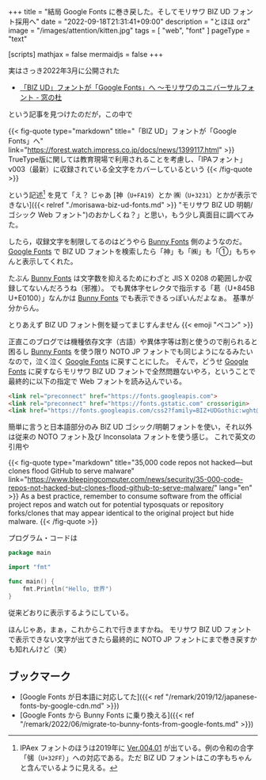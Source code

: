 +++
title = "結局 Google Fonts に巻き戻した。そしてモリサワ BIZ UD フォント採用へ"
date =  "2022-09-18T21:31:41+09:00"
description = "とほほ orz"
image = "/images/attention/kitten.jpg"
tags = [ "web", "font" ]
pageType = "text"

[scripts]
  mathjax = false
  mermaidjs = false
+++

実はさっき2022年3月に公開された

- [「BIZ UD」フォントが「Google Fonts」へ ～モリサワのユニバーサルフォント - 窓の杜](https://forest.watch.impress.co.jp/docs/news/1399117.html)

という記事を見つけたのだが，この中で

{{< fig-quote type="markdown" title="「BIZ UD」フォントが「Google Fonts」へ" link="https://forest.watch.impress.co.jp/docs/news/1399117.html" >}}
TrueType版に関しては教育現場で利用されることを考慮し、「IPAフォント」v003（最新）に収録されている全文字をカバーしているという
{{< /fig-quote >}}

という記述[^ipa1] を見て「え？ じゃあ [神（`U+FA19`）とか ㈱（`U+3231`）とかが表示できない]({{< relref "./morisawa-biz-ud-fonts.md" >}} "モリサワ BIZ UD 明朝/ゴシック Web フォント")のおかしくね？」と思い，もう少し真面目に調べてみた。

[^ipa1]: IPAex フォントのほうは2019年に [Ver.004.01](https://moji.or.jp/ipafont/releasenote00401/ "IPAexリリースノート Ver.004.01 | 一般社団法人 文字情報技術促進協議会") が出ている。例の令和の合字「&#x32FF;（`U+32FF`）」への対応である。ただ BIZ UD フォントはこの字もちゃんと含んでいるように見える。

したら，収録文字を制限してるのはどうやら [Bunny Fonts] 側のようなのだ。
[Google Fonts] で BIZ UD フォントを検索したら「神」も「㈱」も「①」もちゃんと表示してくれた。

たぶん [Bunny Fonts] は文字数を抑えるためにわざと JIS X 0208 の範囲しか収録してないんだろうね（邪推）。
でも異体字セレクタで指示する「&#x845B;&#xE0100;（U+845B U+E0100）」なんかは [Bunny Fonts] でも表示できるっぽいんだよなぁ。
基準が分からん。

とりあえず BIZ UD フォント側を疑ってまじすんません {{< emoji "ペコン" >}}

正直このブログでは機種依存文字（古語）や異体字等は割と使うので削られると困るし [Bunny Fonts] を使う限り NOTO JP フォントでも同じようになるみたいなので，泣く泣く [Google Fonts] に戻すことにした。
そんで，どうせ [Google Fonts] に戻すならモリサワ BIZ UD フォントで全然問題ないやろ，ということで最終的に以下の指定で Web フォントを読み込んでいる。

```html
<link rel="preconnect" href="https://fonts.googleapis.com">
<link rel="preconnect" href="https://fonts.gstatic.com" crossorigin>
<link href="https://fonts.googleapis.com/css2?family=BIZ+UDGothic:wght@400;700&family=BIZ+UDMincho&family=Inconsolata:wght@400;700&family=Noto+Color+Emoji&family=Noto+Sans:wght@400;700&family=Noto+Serif&display=swap" rel="stylesheet">
```

簡単に言うと日本語部分のみ BIZ UD ゴシック/明朝フォントを使い，それ以外は従来の NOTO フォント及び Inconsolata フォントを使う感じ。
これで英文の引用や

{{< fig-quote type="markdown" title="35,000 code repos not hacked—but clones flood GitHub to serve malware" link="https://www.bleepingcomputer.com/news/security/35-000-code-repos-not-hacked-but-clones-flood-github-to-serve-malware/" lang="en" >}}
As a best practice, remember to consume software from the official project repos and watch out for potential typosquats or repository forks/clones that may appear identical to the original project but hide malware.
{{< /fig-quote >}}

プログラム・コードは

```go
package main

import "fmt"

func main() {
    fmt.Println("Hello, 世界")
}

```

従来どおりに表示するようにしている。

ほんじゃあ，まぁ，これからこれで行きますかね。
モリサワ BIZ UD フォントで表示できない文字が出てきたら最終的に NOTO JP フォントにまで巻き戻すかも知れんけど（笑）

## ブックマーク

- [Google Fonts が日本語に対応してた]({{< ref "/remark/2019/12/japanese-fonts-by-google-cdn.md" >}})
- [Google Fonts から Bunny Fonts に乗り換える]({{< ref "/remark/2022/06/migrate-to-bunny-fonts-from-google-fonts.md" >}})

[Bunny Fonts]: https://fonts.bunny.net/ "Bunny Fonts | Explore Faster & GDPR friendly Fonts"
[Google Fonts]: https://www.google.com/fonts/ "Browse Fonts - Google Fonts"
